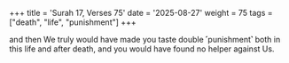 +++
title = 'Surah 17, Verses 75'
date = '2025-08-27'
weight = 75
tags = ["death", "life", "punishment"]
+++

and then We truly would have made you taste double ˹punishment˺ both in this life and after death, and you would have found no helper against Us.
